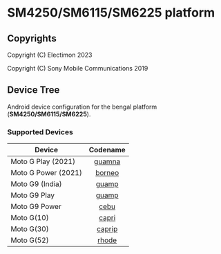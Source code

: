 SM4250/SM6115/SM6225 platform
============

## Copyrights
Copyright (C) Electimon 2023

Copyright (C) Sony Mobile Communications 2019

## Device Tree

Android device configuration for the bengal platform (**SM4250/SM6115/SM6225**).

### Supported Devices

| Device | Codename |
|-|:-:|
| Moto G Play (2021) | [guamna](../../../../moto-common/android_device_motorola_guamna) |
| Moto G Power (2021) | [borneo](../../../../moto-common/android_device_motorola_borneo) |
| Moto G9 (India) | [guamp](../../../../moto-common/android_device_motorola_guamna) |
| Moto G9 Play | [guamp](../../../../moto-common/android_device_motorola_guamna) |
| Moto G9 Power| [cebu](../../../../moto-common/android_device_motorola_borneo) |
| Moto G(10) | [capri](../../../../moto-common/android_device_motorola_caprip) |
| Moto G(30) | [caprip](../../../../moto-common/android_device_motorola_caprip) |
| Moto G(52) | [rhode](../../../../moto-common/android_device_motorola_rhode) |
